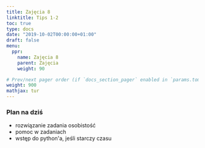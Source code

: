 ```yaml
---
title: Zajęcia 8
linktitle: Tips 1-2
toc: true
type: docs
date: "2019-10-02T00:00:00+01:00"
draft: false
menu:
  ppr:
    name: Zajęcia 8
    parent: Zajęcia
    weight: 90

# Prev/next pager order (if `docs_section_pager` enabled in `params.toml`)
weight: 900
mathjax: tur
---
```

<!--28.11.19 c,c++-->
### Plan na dziś
* rozwiązanie zadania osobistość
* pomoc w zadaniach
* wstęp do python'a, jeśli starczy czasu
